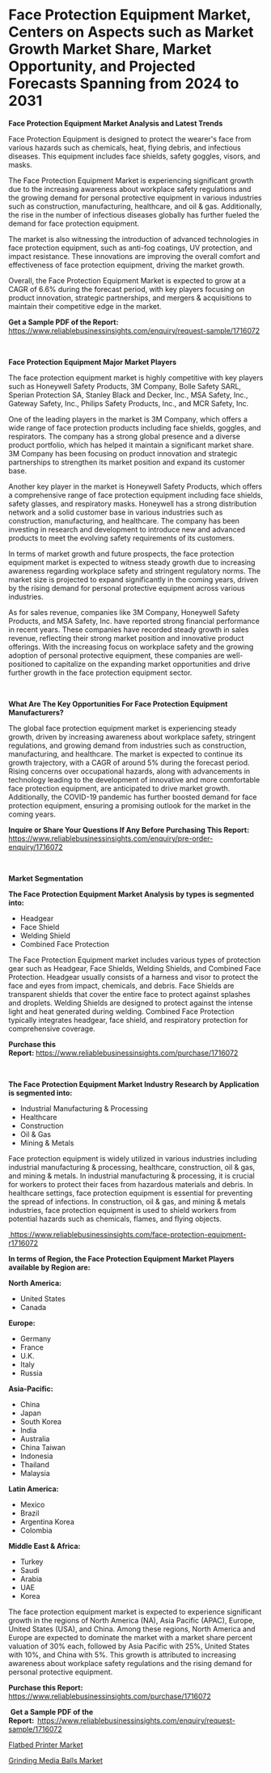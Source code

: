 <p><h1>Face Protection Equipment Market, Centers on Aspects such as Market Growth Market Share, Market Opportunity, and Projected Forecasts Spanning from 2024 to 2031</h1></p><p><strong>Face Protection Equipment Market Analysis and Latest Trends</strong></p>
<p><p>Face Protection Equipment is designed to protect the wearer's face from various hazards such as chemicals, heat, flying debris, and infectious diseases. This equipment includes face shields, safety goggles, visors, and masks.</p><p>The Face Protection Equipment Market is experiencing significant growth due to the increasing awareness about workplace safety regulations and the growing demand for personal protective equipment in various industries such as construction, manufacturing, healthcare, and oil & gas. Additionally, the rise in the number of infectious diseases globally has further fueled the demand for face protection equipment.</p><p>The market is also witnessing the introduction of advanced technologies in face protection equipment, such as anti-fog coatings, UV protection, and impact resistance. These innovations are improving the overall comfort and effectiveness of face protection equipment, driving the market growth.</p><p>Overall, the Face Protection Equipment Market is expected to grow at a CAGR of 6.6% during the forecast period, with key players focusing on product innovation, strategic partnerships, and mergers & acquisitions to maintain their competitive edge in the market.</p></p>
<p><strong>Get a Sample PDF of the Report:&nbsp;</strong> <a href="https://www.reliablebusinessinsights.com/enquiry/request-sample/1716072">https://www.reliablebusinessinsights.com/enquiry/request-sample/1716072</a></p>
<p>&nbsp;</p>
<p><strong>Face Protection Equipment Major Market Players</strong></p>
<p><p>The face protection equipment market is highly competitive with key players such as Honeywell Safety Products, 3M Company, Bolle Safety SARL, Sperian Protection SA, Stanley Black and Decker, Inc., MSA Safety, Inc., Gateway Safety, Inc., Philips Safety Products, Inc., and MCR Safety, Inc. </p><p>One of the leading players in the market is 3M Company, which offers a wide range of face protection products including face shields, goggles, and respirators. The company has a strong global presence and a diverse product portfolio, which has helped it maintain a significant market share. 3M Company has been focusing on product innovation and strategic partnerships to strengthen its market position and expand its customer base. </p><p>Another key player in the market is Honeywell Safety Products, which offers a comprehensive range of face protection equipment including face shields, safety glasses, and respiratory masks. Honeywell has a strong distribution network and a solid customer base in various industries such as construction, manufacturing, and healthcare. The company has been investing in research and development to introduce new and advanced products to meet the evolving safety requirements of its customers. </p><p>In terms of market growth and future prospects, the face protection equipment market is expected to witness steady growth due to increasing awareness regarding workplace safety and stringent regulatory norms. The market size is projected to expand significantly in the coming years, driven by the rising demand for personal protective equipment across various industries.</p><p>As for sales revenue, companies like 3M Company, Honeywell Safety Products, and MSA Safety, Inc. have reported strong financial performance in recent years. These companies have recorded steady growth in sales revenue, reflecting their strong market position and innovative product offerings. With the increasing focus on workplace safety and the growing adoption of personal protective equipment, these companies are well-positioned to capitalize on the expanding market opportunities and drive further growth in the face protection equipment sector.</p></p>
<p>&nbsp;</p>
<p><strong>What Are The Key Opportunities For Face Protection Equipment Manufacturers?</strong></p>
<p><p>The global face protection equipment market is experiencing steady growth, driven by increasing awareness about workplace safety, stringent regulations, and growing demand from industries such as construction, manufacturing, and healthcare. The market is expected to continue its growth trajectory, with a CAGR of around 5% during the forecast period. Rising concerns over occupational hazards, along with advancements in technology leading to the development of innovative and more comfortable face protection equipment, are anticipated to drive market growth. Additionally, the COVID-19 pandemic has further boosted demand for face protection equipment, ensuring a promising outlook for the market in the coming years.</p></p>
<p><strong>Inquire or Share Your Questions If Any Before Purchasing This Report:</strong> <a href="https://www.reliablebusinessinsights.com/enquiry/pre-order-enquiry/1716072">https://www.reliablebusinessinsights.com/enquiry/pre-order-enquiry/1716072</a></p>
<p>&nbsp;</p>
<p><strong>Market Segmentation</strong></p>
<p><strong>The Face Protection Equipment Market Analysis by types is segmented into:</strong></p>
<p><ul><li>Headgear</li><li>Face Shield</li><li>Welding Shield</li><li>Combined Face Protection</li></ul></p>
<p><p>The Face Protection Equipment market includes various types of protection gear such as Headgear, Face Shields, Welding Shields, and Combined Face Protection. Headgear usually consists of a harness and visor to protect the face and eyes from impact, chemicals, and debris. Face Shields are transparent shields that cover the entire face to protect against splashes and droplets. Welding Shields are designed to protect against the intense light and heat generated during welding. Combined Face Protection typically integrates headgear, face shield, and respiratory protection for comprehensive coverage.</p></p>
<p><strong>Purchase this Report:&nbsp;</strong><a href="https://www.reliablebusinessinsights.com/purchase/1716072">https://www.reliablebusinessinsights.com/purchase/1716072</a></p>
<p>&nbsp;</p>
<p><strong>The Face Protection Equipment Market Industry Research by Application is segmented into:</strong></p>
<p><ul><li>Industrial Manufacturing & Processing</li><li>Healthcare</li><li>Construction</li><li>Oil & Gas</li><li>Mining & Metals</li></ul></p>
<p><p>Face protection equipment is widely utilized in various industries including industrial manufacturing & processing, healthcare, construction, oil & gas, and mining & metals. In industrial manufacturing & processing, it is crucial for workers to protect their faces from hazardous materials and debris. In healthcare settings, face protection equipment is essential for preventing the spread of infections. In construction, oil & gas, and mining & metals industries, face protection equipment is used to shield workers from potential hazards such as chemicals, flames, and flying objects.</p></p>
<p><a href="https://www.reliablebusinessinsights.com/face-protection-equipment-r1716072">&nbsp;https://www.reliablebusinessinsights.com/face-protection-equipment-r1716072</a></p>
<p><strong>In terms of Region, the Face Protection Equipment Market Players available by Region are:</strong></p>
<p>
    <p> <strong> North America: </strong>
        <ul>
            <li>United States</li>
            <li>Canada</li>
        </ul>
        </p> 
    <p> <strong> Europe: </strong>
        <ul>
            <li>Germany</li>
            <li>France</li>
            <li>U.K.</li>
            <li>Italy</li>
            <li>Russia</li>
        </ul>
        </p> 
    <p> <strong> Asia-Pacific: </strong>
        <ul>
            <li>China</li>
            <li>Japan</li>
            <li>South Korea</li>
            <li>India</li>
            <li>Australia</li>
            <li>China Taiwan</li>
            <li>Indonesia</li>
            <li>Thailand</li>
            <li>Malaysia</li>
        </ul>
        </p> 
    <p> <strong> Latin America: </strong>
        <ul>
            <li>Mexico</li>
            <li>Brazil</li>
            <li>Argentina Korea</li>
            <li>Colombia</li>
        </ul>
        </p> 
    <p> <strong> Middle East & Africa: </strong>
        <ul>
            <li>Turkey</li>
            <li>Saudi</li>
            <li>Arabia</li>
            <li>UAE</li>
            <li>Korea</li>
        </ul>
    </p>
    </p>
<p><p>The face protection equipment market is expected to experience significant growth in the regions of North America (NA), Asia Pacific (APAC), Europe, United States (USA), and China. Among these regions, North America and Europe are expected to dominate the market with a market share percent valuation of 30% each, followed by Asia Pacific with 25%, United States with 10%, and China with 5%. This growth is attributed to increasing awareness about workplace safety regulations and the rising demand for personal protective equipment.</p></p>
<p><strong>Purchase this Report: </strong><a href="https://www.reliablebusinessinsights.com/purchase/1716072">https://www.reliablebusinessinsights.com/purchase/1716072</a></p>
<p>&nbsp;<strong>Get a Sample PDF of the Report:&nbsp;&nbsp;</strong><a href="https://www.reliablebusinessinsights.com/enquiry/request-sample/1716072">https://www.reliablebusinessinsights.com/enquiry/request-sample/1716072</a></p>
<p><strong></strong></p>
<p><p><a href="https://github.com/mdinislamsheik/Market-Research-Report-List-1/blob/main/flatbed-printer-market.md">Flatbed Printer Market</a></p><p><a href="https://github.com/NorbertYates/Market-Research-Report-List-6/blob/main/grinding-media-balls-market.md">Grinding Media Balls Market</a></p></p>